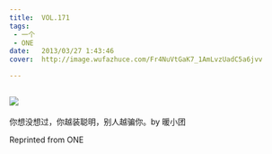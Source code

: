 ```yaml
---
title:	VOL.171
tags:
 - 一个
 - ONE
date:	2013/03/27 1:43:46
cover:	http://image.wufazhuce.com/Fr4NuVtGaK7_1AmLvzUadC5a6jvv

---
```

![](http://image.wufazhuce.com/Fr4NuVtGaK7_1AmLvzUadC5a6jvv)
---

你想没想过，你越装聪明，别人越骗你。by 暖小团
 
Reprinted from ONE
